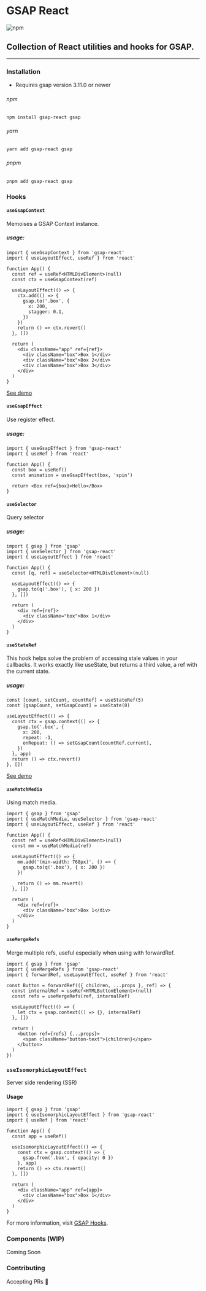 # GSAP React

![npm](https://img.shields.io/npm/v/gsap-react)

## Collection of React utilities and hooks for GSAP.

---

### Installation

- Requires gsap version 3.11.0 or newer

###### npm

```shell
npm install gsap-react gsap
```

###### yarn

```shell
yarn add gsap-react gsap
```

###### pnpm

```shell
pnpm add gsap-react gsap
```

### Hooks

#### `useGsapContext`

Memoises a GSAP Context instance.

##### usage:

```tsx
import { useGsapContext } from 'gsap-react'
import { useLayoutEffect, useRef } from 'react'

function App() {
  const ref = useRef<HTMLDivElement>(null)
  const ctx = useGsapContext(ref)

  useLayoutEffect(() => {
    ctx.add(() => {
      gsap.to('.box', {
        x: 200,
        stagger: 0.1,
      })
    })
    return () => ctx.revert()
  }, [])

  return (
    <div className="app" ref={ref}>
      <div className="box">Box 1</div>
      <div className="box">Box 2</div>
      <div className="box">Box 3</div>
    </div>
  )
}
```

[See demo](https://codepen.io/rhernando/pen/poVXMzO/2f8fddc88612bba7c19c017acb56ff27)

#### `useGsapEffect`

Use register effect.

##### usage:

```tsx
import { useGsapEffect } from 'gsap-react'
import { useRef } from 'react'

function App() {
  const box = useRef()
  const animation = useGsapEffect(box, 'spin')

  return <Box ref={box}>Hello</Box>
}
```

#### `useSelector`

Query selector

##### usage:

```tsx
import { gsap } from 'gsap'
import { useSelector } from 'gsap-react'
import { useLayoutEffect } from 'react'

function App() {
  const [q, ref] = useSelector<HTMLDivElement>(null)

  useLayoutEffect(() => {
    gsap.to(q('.box'), { x: 200 })
  }, [])

  return (
    <div ref={ref}>
      <div className="box">Box 1</div>
    </div>
  )
}
```

#### `useStateRef`

This hook helps solve the problem of accessing stale values in your callbacks. It works exactly like useState, but returns a third value, a ref with the current state.

##### usage:

```tsx
const [count, setCount, countRef] = useStateRef(5)
const [gsapCount, setGsapCount] = useState(0)

useLayoutEffect(() => {
  const ctx = gsap.context(() => {
    gsap.to('.box', {
      x: 200,
      repeat: -1,
      onRepeat: () => setGsapCount(countRef.current),
    })
  }, app)
  return () => ctx.revert()
}, [])
```

[See demo](https://codepen.io/GreenSock/pen/f7a9589f001a66076d7e03ef61859cfd)

#### `useMatchMedia`

Using match media.

```tsx
import { gsap } from 'gsap'
import { useMatchMedia, useSelector } from 'gsap-react'
import { useLayoutEffect, useRef } from 'react'

function App() {
  const ref = useRef<HTMLDivElement>(null)
  const mm = useMatchMedia(ref)

  useLayoutEffect(() => {
    mm.add('(min-width: 768px)', () => {
      gsap.to(q('.box'), { x: 200 })
    })

    return () => mm.revert()
  }, [])

  return (
    <div ref={ref}>
      <div className="box">Box 1</div>
    </div>
  )
}
```

#### `useMergeRefs`

Merge multiple refs, useful especially when using with forwardRef.

```tsx
import { gsap } from 'gsap'
import { useMergeRefs } from 'gsap-react'
import { forwardRef, useLayoutEffect, useRef } from 'react'

const Button = forwardRef(({ children, ...props }, ref) => {
  const internalRef = useRef<HTMLButtonElement>(null)
  const refs = useMergeRefs(ref, internalRef)

  useLayoutEffect(() => {
    let ctx = gsap.context(() => {}, internalRef)
  }, [])

  return (
    <button ref={refs} {...props}>
      <span className="button-text">{children}</span>
    </button>
  )
})
```

### `useIsomorphicLayoutEffect`

Server side rendering (SSR)

#### Usage

```tsx
import { gsap } from 'gsap'
import { useIsomorphicLayoutEffect } from 'gsap-react'
import { useRef } from 'react'

function App() {
  const app = useRef()

  useIsomorphicLayoutEffect(() => {
    const ctx = gsap.context(() => {
      gsap.from('.box', { opacity: 0 })
    }, app)
    return () => ctx.revert()
  }, [])

  return (
    <div className="app" ref={app}>
      <div className="box">Box 1</div>
    </div>
  )
}
```

For more information, visit [GSAP Hooks](https://greensock.com/react-advanced/#hooks).

### Components (WIP)

Coming Soon

### Contributing

Accepting PRs 💜
